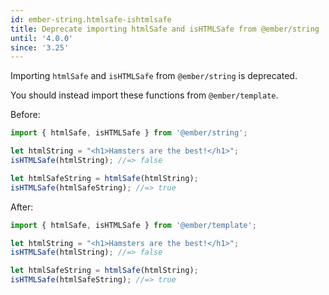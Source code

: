 ```yaml
---
id: ember-string.htmlsafe-ishtmlsafe
title: Deprecate importing htmlSafe and isHTMLSafe from @ember/string
until: '4.0.0'
since: '3.25'
---
```


Importing `htmlSafe` and `isHTMLSafe` from `@ember/string` is deprecated.

You should instead import these functions from `@ember/template`.

Before:

```js
import { htmlSafe, isHTMLSafe } from '@ember/string';

let htmlString = "<h1>Hamsters are the best!</h1>";
isHTMLSafe(htmlString); //=> false

let htmlSafeString = htmlSafe(htmlString);
isHTMLSafe(htmlSafeString); //=> true
```

After:

```js
import { htmlSafe, isHTMLSafe } from '@ember/template';

let htmlString = "<h1>Hamsters are the best!</h1>";
isHTMLSafe(htmlString); //=> false

let htmlSafeString = htmlSafe(htmlString);
isHTMLSafe(htmlSafeString); //=> true
```
